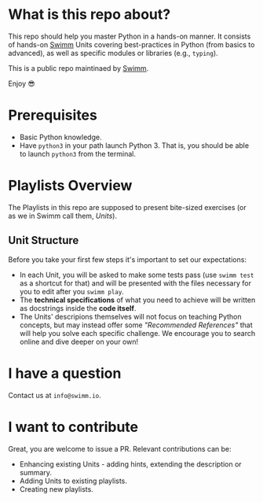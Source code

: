 # What is this repo about?
This repo should help you master Python in a hands-on manner. It consists of hands-on [Swimm](https://swimm.io) Units covering best-practices in Python (from basics to advanced), as well as specific modules or libraries (e.g., `typing`).

This is a public repo maintinaed by [Swimm](https://swimm.io).

Enjoy 😎

# Prerequisites
* Basic Python knowledge.
* Have `python3` in your path launch Python 3. That is, you should be able to launch `python3` from the terminal.

# Playlists Overview
The Playlists in this repo are supposed to present bite-sized exercises (or as we in Swimm call them, _Units_).

## Unit Structure

Before you take your first few steps it's important to set our expectations:

* In each Unit, you will be asked to make some tests pass (use `swimm test` as a shortcut for that) and will be presented with the files necessary for you to edit after you `swimm play`.
* The **technical specifications** of what you need to achieve will be written as docstrings inside the **code itself**.
* The Units' descripions themselves will not focus on teaching Python concepts, but may instead offer some _"Recommended References"_ that will help you solve each specific challenge. We encourage you to search online and dive deeper on your own!

# I have a question
Contact us at `info@swimm.io`.

# I want to contribute
Great, you are welcome to issue a PR. Relevant contributions can be:
* Enhancing existing Units - adding hints, extending the description or summary.
* Adding Units to existing playlists.
* Creating new playlists.

